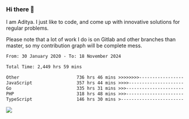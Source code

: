 ### Hi there 👋

I am Aditya. I just like to code, and come up with innovative solutions for regular problems.

Please note that a lot of work I do is on Gitlab and other branches than master, so my contribution graph will be complete mess.

<!--START_SECTION:waka-->

```txt
From: 30 January 2020 - To: 18 November 2024

Total Time: 2,449 hrs 59 mins

Other                      736 hrs 46 mins >>>>>>>>-----------------   30.07 %
JavaScript                 357 hrs 44 mins >>>>---------------------   14.60 %
Go                         335 hrs 31 mins >>>----------------------   13.69 %
PHP                        318 hrs 48 mins >>>----------------------   13.01 %
TypeScript                 146 hrs 30 mins >------------------------   05.98 %
```

<!--END_SECTION:waka-->

![](https://komarev.com/ghpvc/?username=BrainBuzzer)
